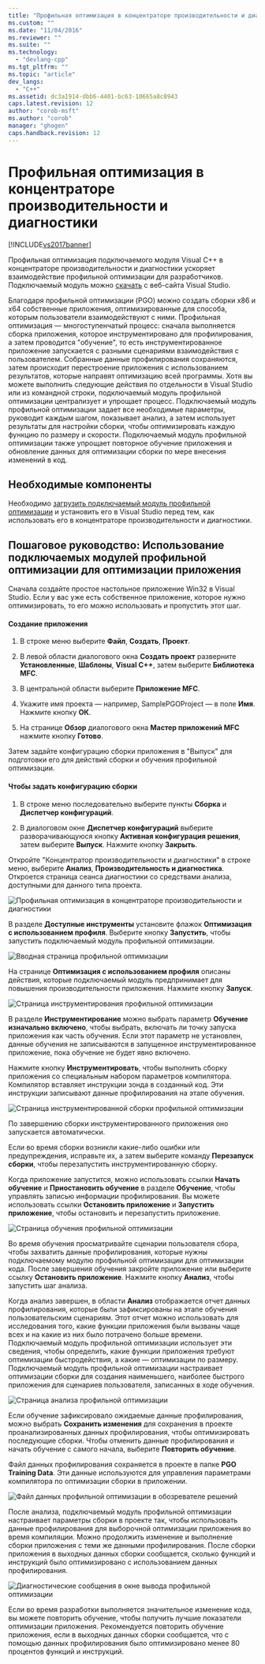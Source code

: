 ```yaml
---
title: "Профильная оптимизация в концентраторе производительности и диагностики | Microsoft Docs"
ms.custom: ""
ms.date: "11/04/2016"
ms.reviewer: ""
ms.suite: ""
ms.technology: 
  - "devlang-cpp"
ms.tgt_pltfrm: ""
ms.topic: "article"
dev_langs: 
  - "C++"
ms.assetid: dc3a1914-dbb6-4401-bc63-10665a8c8943
caps.latest.revision: 12
author: "corob-msft"
ms.author: "corob"
manager: "ghogen"
caps.handback.revision: 12
---
```

# Профильная оптимизация в концентраторе производительности и диагностики
[!INCLUDE[vs2017banner](../../assembler/inline/includes/vs2017banner.md)]

Профильная оптимизация подключаемого модуля Visual C\+\+ в концентраторе производительности и диагностики ускоряет взаимодействие профильной оптимизации для разработчиков.  Подключаемый модуль можно [скачать](http://go.microsoft.com/fwlink/p/?LinkId=327915) с веб\-сайта Visual Studio.  
  
 Благодаря профильной оптимизации \(PGO\) можно создать сборки x86 и x64 собственные приложения, оптимизированные для способа, которым пользователи взаимодействуют с ними.  Профильная оптимизация — многоступенчатый процесс: сначала выполняется сборка приложения, которое инструментировано для профилирования, а затем проводится "обучение", то есть инструментированное приложение запускается с разными сценариями взаимодействия с пользователем.  Собранные данные профилирования сохраняются, затем происходит перестроение приложения с использованием результатов, которые направят оптимизацию всей программы.  Хотя вы можете выполнить следующие действия по отдельности в Visual Studio или из командной строки, подключаемый модуль профильной оптимизации централизует и упрощает процесс.  Подключаемый модуль профильной оптимизации задает все необходимые параметры, руководит каждым шагом, показывает анализ, а затем использует результаты для настройки сборки, чтобы оптимизировать каждую функцию по размеру и скорости.  Подключаемый модуль профильной оптимизации также упрощает повторное обучение приложения и обновление данных для оптимизации сборки по мере внесения изменений в код.  
  
## Необходимые компоненты  
 Необходимо [загрузить подключаемый модуль профильной оптимизации](http://go.microsoft.com/fwlink/p/?LinkId=327915) и установить его в Visual Studio перед тем, как использовать его в концентраторе производительности и диагностики.  
  
## Пошаговое руководство: Использование подключаемых модулей профильной оптимизации для оптимизации приложения  
 Сначала создайте простое настольное приложение Win32 в Visual Studio.  Если у вас уже есть собственное приложение, которое нужно оптимизировать, то его можно использовать и пропустить этот шаг.  
  
#### Создание приложения  
  
1.  В строке меню выберите **Файл**, **Создать**, **Проект**.  
  
2.  В левой области диалогового окна **Создать проект** разверните **Установленные**, **Шаблоны**, **Visual C\+\+**, затем выберите **Библиотека MFC**.  
  
3.  В центральной области выберите **Приложение MFC**.  
  
4.  Укажите имя проекта — например, SamplePGOProject — в поле **Имя**.  Нажмите кнопку **ОК**.  
  
5.  На странице **Обзор** диалогового окна **Мастер приложений MFC** нажмите кнопку **Готово**.  
  
 Затем задайте конфигурацию сборки приложения в "Выпуск" для подготовки его для действий сборки и обучения профильной оптимизации.  
  
#### Чтобы задать конфигурацию сборки  
  
1.  В строке меню последовательно выберите пункты **Сборка** и **Диспетчер конфигураций**.  
  
2.  В диалоговом окне **Диспетчер конфигураций** выберите разворачивающуюся кнопку **Активная конфигурация решения**, затем выберите **Выпуск**.  Нажмите кнопку **Закрыть**.  
  
 Откройте "Концентратор производительности и диагностики" в строке меню, выберите **Анализ**, **Производительность и диагностика**.  Откроется страница сеанса диагностики со средствами анализа, доступными для данного типа проекта.  
  
 ![Профильная оптимизация в концентраторе производительности и диагностики](../../build/reference/media/pgofig0hub.png "PGOFig0Hub")  
  
 В разделе **Доступные инструменты** установите флажок **Оптимизация с использованием профиля**.  Выберите кнопку **Запустить**, чтобы запустить подключаемый модуль профильной оптимизации.  
  
 ![Вводная страница профильной оптимизации](../../build/reference/media/pgofig1start.png "PGOFig1Start")  
  
 На странице **Оптимизация с использованием профиля** описаны действия, которые подключаемый модуль предпринимает для повышения производительности приложения.  Нажмите кнопку **Запуск**.  
  
 ![Страница инструментирования профильной оптимизации](../Image/PGOFig2Instrument.png "PGOFig2Instrument")  
  
 В разделе **Инструментирование** можно выбрать параметр **Обучение изначально включено**, чтобы выбрать, включать ли точку запуска приложения как часть обучения.  Если этот параметр не установлен, данные обучения не записываются в запущенное инструментированное приложение, пока обучение не будет явно включено.  
  
 Нажмите кнопку **Инструментировать**, чтобы выполнить сборку приложения со специальным набором параметров компилятора.  Компилятор вставляет инструкции зонда в созданный код.  Эти инструкции записывают данные профилирования на этапе обучения.  
  
 ![Страница инструментированной сборки профильной оптимизации](../../build/reference/media/pgofig3build.PNG "PGOFig3Build")  
  
 По завершению сборки инструментированного приложения оно запускается автоматически.  
  
 Если во время сборки возникли какие\-либо ошибки или предупреждения, исправьте их, а затем выберите команду **Перезапуск сборки**, чтобы перезапустить инструментированную сборку.  
  
 Когда приложение запустится, можно использовать ссылки **Начать обучение** и **Приостановить обучение** в разделе **Обучение**, чтобы управлять записью информации профилирования.  Вы можете использовать ссылки **Остановить приложение** и **Запустить приложение**, чтобы остановить и перезапустить приложение.  
  
 ![Страница обучения профильной оптимизации](../Image/PGOFig4Training.PNG "PGOFig4Training")  
  
 Во время обучения просматривайте сценарии пользователя сбора, чтобы захватить данные профилирования, которые нужны подключаемому модулю профильной оптимизации для оптимизации кода.  После завершения обучения закройте приложение или выберите ссылку **Остановить приложение**.  Нажмите кнопку **Анализ**, чтобы запустить шаг анализа.  
  
 Когда анализ завершен, в области **Анализ** отображается отчет данных профилирования, которые были зафиксированы на этапе обучения пользовательским сценариям.  Этот отчет можно использовать для исследования того, какие функции приложения были вызваны чаще всех и на какие из них было потрачено больше времени.  Подключаемый модуль профильной оптимизации использует эти сведения, чтобы определить, какие функции приложения требуют оптимизации быстродействия, а какие — оптимизации по размеру.  Подключаемый модуль профильной оптимизации настраивает оптимизации сборки для создания наименьшего, наиболее быстрого приложения для сценариев пользователя, записанных в ходе обучения.  
  
 ![Страница анализа профильной оптимизации](../../build/reference/media/pgofig5analyze.png "PGOFig5Analyze")  
  
 Если обучение зафиксировало ожидаемые данные профилирования, можно выбрать **Сохранить изменения** для сохранения в проекте проанализированных данных профилирования, чтобы оптимизировать последующие сборки.  Чтобы отменить данные профилирования и начать обучение с самого начала, выберите **Повторить обучение**.  
  
 Файл данных профилирования сохраняется в проекте в папке **PGO Training Data**.  Эти данные используются для управления параметрами компилятора по оптимизации сборки в приложении.  
  
 ![Файл данных профильной оптимизации в обозревателе решений](../../build/reference/media/pgofig6data.png "PGOFig6Data")  
  
 После анализа, подключаемый модуль профильной оптимизации настраивает параметры сборки в проекте так, чтобы использовать данные профилирования для выборочной оптимизации приложения во время компиляции.  Можно продолжить изменение и выполнение сборки приложения с теми же данными профилирования.  После сборки приложения в выходных данных сборки сообщается, сколько функций и инструкций было оптимизировано с использованием данных профилирования.  
  
 ![Диагностические сообщения в окне вывода профильной оптимизации](../../build/reference/media/pgofig7diagnostics.png "PGOFig7Diagnostics")  
  
 Если во время разработки выполняется значительное изменение кода, вы можете повторить обучение, чтобы получить лучшие показатели оптимизации приложения.  Рекомендуется повторить обучение приложения, если в выходных данных сборки сообщается, что с помощью данных профилирования было оптимизировано менее 80 процентов функций и инструкций.